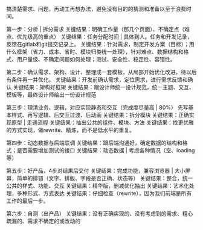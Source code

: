 搞清楚需求、问题，再动工再想办法，避免没有目的的猜测和准备以至于浪费时间。

第一步：分析 | 拆分需求
关键结果：明确工作量（那几个页面）、不确定点（难点、优先级高的重点）
关键结果：任务分配时间 | 具体到人。任务和开发记录，反馈在gitlab和git提交记录上。
关键结果：针对需求，制定开发方案（目标）；用什么框架（省力、成本、省时、模块归类统一处理），针对难点、数据结构和格式、用户量级、不确定问题如何处理；测试、安全性、稳定性、容错性。

第二步：确认需求、架构、设计、整理成一套模板，从局部开始优化改进，待以后有条件再一并优化。
关键结果：开发前确认需求，定位需求，进行需求反馈和确认
关键结果：架构好框架
关键结果：跟设计师统一设计规范，统一主题、交互、模板等，最终设计师给出一份设计规范

第三步：理清业务、逻辑，对应实现静态和交互（完成度尽量高 | 80%）
先写基本样式、再写逻辑、后交互过渡、后动画
关键结果：拆分模块
关键结果：正确实现原型 | 走通流程
关键结果：抽出公共的组件、模块、方法
关键结果：找更优雅的方式实现，做rewrite、精炼，而不是低水平的重复。

第四步：动态数据与后端联调
关键结果：跟后端沟通好，确定数据的结构和格式；是否需要增加测试的接口
关键结果：动态数据 | 考虑各种情况（空、loading等）

第五步：好产品，4步对结果后交付
关键结果：完成功能，兼容浏览器 | 大小屏幕，简单的排错（文字、排版、字段是否正确、状态等）
关键结果：整合，统一公共的样式、功能、交互
关键结果：精华版，删减优化抽出
关键结果：艺术化处理，多种形式、方式表达
关键结果：仔细检查（rewrite），因为我们前端是所有工作的最后一步。

第六步：自测（出产品）
关键结果：没有正确实现的、没有考虑到的需求、粗心疏漏的、需求不确定的或改动的